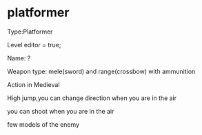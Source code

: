 # platformer
Type:Platformer

Level editor = true;

Name: ?

Weapon type: mele(sword)  and range(crossbow) with ammunition

Action in Medieval

High jump,you can change direction when you are in the air

you can shoot when you are in the air

few models of the enemy
